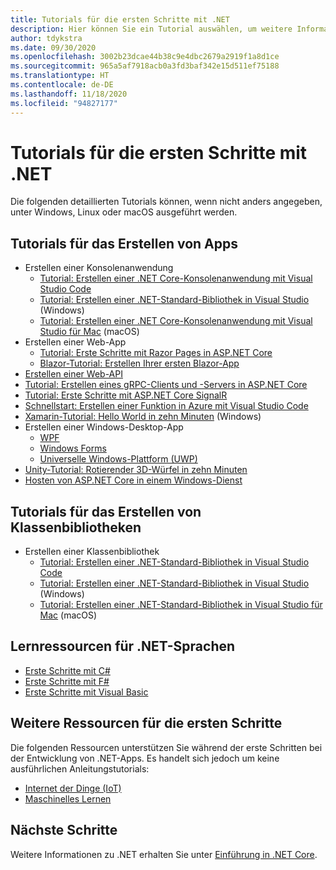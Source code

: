 ```yaml
---
title: Tutorials für die ersten Schritte mit .NET
description: Hier können Sie ein Tutorial auswählen, um weitere Informationen zur Entwicklung von .NET-Apps oder zu einer der .NET-Programmiersprachen zu erhalten.
author: tdykstra
ms.date: 09/30/2020
ms.openlocfilehash: 3002b23dcae44b38c9e4dbc2679a2919f1a8d1ce
ms.sourcegitcommit: 965a5af7918acb0a3fd3baf342e15d511ef75188
ms.translationtype: HT
ms.contentlocale: de-DE
ms.lasthandoff: 11/18/2020
ms.locfileid: "94827177"
---
```

# <a name="tutorials-for-getting-started-with-net"></a>Tutorials für die ersten Schritte mit .NET

Die folgenden detaillierten Tutorials können, wenn nicht anders angegeben, unter Windows, Linux oder macOS ausgeführt werden.

## <a name="tutorials-for-creating-apps"></a>Tutorials für das Erstellen von Apps

* Erstellen einer Konsolenanwendung
  * [Tutorial: Erstellen einer .NET Core-Konsolenanwendung mit Visual Studio Code](../core/tutorials/with-visual-studio-code.md)
  * [Tutorial: Erstellen einer .NET-Standard-Bibliothek in Visual Studio](../core/tutorials/with-visual-studio.md) (Windows)
  * [Tutorial: Erstellen einer .NET Core-Konsolenanwendung mit Visual Studio für Mac](../core/tutorials/with-visual-studio-mac.md) (macOS)
* Erstellen einer Web-App
  * [Tutorial: Erste Schritte mit Razor Pages in ASP.NET Core](/aspnet/core/tutorials/razor-pages/razor-pages-start)
  * [Blazor-Tutorial: Erstellen Ihrer ersten Blazor-App](https://dotnet.microsoft.com/learn/aspnet/blazor-tutorial/intro)
* [Erstellen einer Web-API](/aspnet/core/tutorials/first-web-api)
* [Tutorial: Erstellen eines gRPC-Clients und -Servers in ASP.NET Core](/aspnet/core/tutorials/grpc/grpc-start)
* [Tutorial: Erste Schritte mit ASP.NET Core SignalR](/aspnet/core/tutorials/signalr)
* [Schnellstart: Erstellen einer Funktion in Azure mit Visual Studio Code](/azure/azure-functions/functions-create-first-function-vs-code?pivots=programming-language-csharp)
* [Xamarin-Tutorial: Hello World in zehn Minuten](https://dotnet.microsoft.com/learn/xamarin/hello-world-tutorial/intro) (Windows)
* Erstellen einer Windows-Desktop-App
  * [WPF](/visualstudio/get-started/csharp/tutorial-wpf)
  * [Windows Forms](/visualstudio/ide/create-csharp-winform-visual-studio)
  * [Universelle Windows-Plattform (UWP)](/visualstudio/get-started/csharp/tutorial-uwp)
* [Unity-Tutorial: Rotierender 3D-Würfel in zehn Minuten](https://dotnet.microsoft.com/learn/games/unity-tutorial/intro)
* [Hosten von ASP.NET Core in einem Windows-Dienst](/aspnet/core/host-and-deploy/windows-service)

## <a name="tutorials-for-creating-class-libraries"></a>Tutorials für das Erstellen von Klassenbibliotheken

* Erstellen einer Klassenbibliothek
  * [Tutorial: Erstellen einer .NET-Standard-Bibliothek in Visual Studio Code](../core/tutorials/library-with-visual-studio-code.md)
  * [Tutorial: Erstellen einer .NET-Standard-Bibliothek in Visual Studio](../core/tutorials/library-with-visual-studio.md) (Windows)
  * [Tutorial: Erstellen einer .NET-Standard-Bibliothek in Visual Studio für Mac](../core/tutorials/library-with-visual-studio-mac.md) (macOS)

## <a name="resources-for-learning-net-languages"></a>Lernressourcen für .NET-Sprachen

* [Erste Schritte mit C#](../csharp/getting-started/index.md)
* [Erste Schritte mit F#](../fsharp/get-started/index.md)
* [Erste Schritte mit Visual Basic](../visual-basic/getting-started/index.md)

## <a name="other-get-started-resources"></a>Weitere Ressourcen für die ersten Schritte

Die folgenden Ressourcen unterstützen Sie während der erste Schritten bei der Entwicklung von .NET-Apps. Es handelt sich jedoch um keine ausführlichen Anleitungstutorials:

* [Internet der Dinge (IoT)](https://dotnet.microsoft.com/apps/iot)
* [Maschinelles Lernen](../machine-learning/index.yml)

## <a name="next-steps"></a>Nächste Schritte

Weitere Informationen zu .NET erhalten Sie unter [Einführung in .NET Core](../core/introduction.md).
